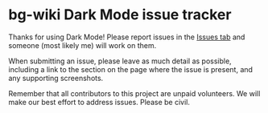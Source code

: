 # bg-wiki Dark Mode issue tracker

Thanks for using Dark Mode! Please report issues in the [Issues tab](https://github.com/posimagi/bg-wiki-dark-mode/issues) and someone (most likely me) will work on them.

When submitting an issue, please leave as much detail as possible, including a link to the section on the page where the issue is present, and any supporting screenshots.

Remember that all contributors to this project are unpaid volunteers. We will make our best effort to address issues. Please be civil.
